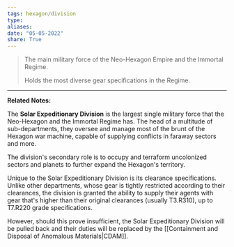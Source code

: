 ```yaml
---
tags: hexagon/division
type: 
aliases: 
date: "05-05-2022"
share: True
---
```

> The main military force of the Neo-Hexagon Empire and the Immortal Regime.
> 
> Holds the most diverse gear specifications in the Regime.
---

**Related Notes:** 

The **Solar Expeditionary Division** is the largest single military force that the Neo-Hexagon and the Immortal Regime has. The head of a multitude of sub-departments, they oversee and manage most of the brunt of the Hexagon war machine, capable of supplying conflicts in faraway sectors and more.

The division's secondary role is to occupy and terraform uncolonized sectors and planets to further expand the Hexagon's territory.

Unique to the Solar Expeditionary Division is its clearance specifications. Unlike other departments, whose gear is tightly restricted according to their clearances, the division is granted the ability to supply their agents with gear that's higher than their original clearances (usually T3.R310), up to T7.R220 grade specifications.

However, should this prove insufficient, the Solar Expeditionary Division will be pulled back and their duties will be replaced by the [[Containment and Disposal of Anomalous Materials|CDAM]].